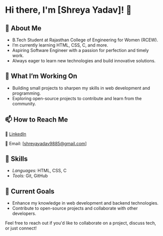 # Hi there, I'm [Shreya Yadav]! 👋

## 🚀 About Me
-  B.Tech Student at Rajasthan College of Engineering for Women (RCEW).
-  I’m currently learning HTML, CSS, C, and more.
-  Aspiring Software Engineer with a passion for perfection and timely work.
-  Always eager to learn new technologies and build innovative solutions.

## 🔭 What I’m Working On
- Building small projects to sharpen my skills in web development and programming.
- Exploring open-source projects to contribute and learn from the community.

## 📫 How to Reach Me
 💼 [LinkedIn](https://www.linkedin.com/in/shreya-yadav-3a0a232b2/)
 
 📧 Email: [shreyayadav9885@gmail.com]

## 💼 Skills
- *Languages:* HTML, CSS, C
- *Tools:* Git, GitHub

## 🌱 Current Goals
- Enhance my knowledge in web development and backend technologies.
- Contribute to open-source projects and collaborate with other developers.

Feel free to reach out if you'd like to collaborate on a project, discuss tech, or just connect!


<!---
SHREYA-006/SHREYA-006 is a ✨ special ✨ repository because its `README.md` (this file) appears on your GitHub profile.
You can click the Preview link to take a look at your changes.
--->
